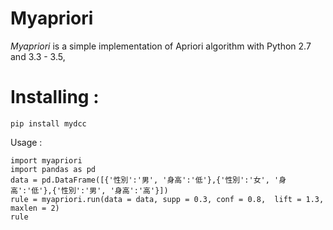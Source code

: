 # Myapriori

*Myapriori* is a simple implementation of
Apriori algorithm with Python 2.7 and 3.3 - 3.5,

# Installing :
```
pip install mydcc
```

Usage :
```
import myapriori
import pandas as pd
data = pd.DataFrame([{'性別':'男', '身高':'低'},{'性別':'女', '身高':'低'},{'性別':'男', '身高':'高'}])
rule = myapriori.run(data = data, supp = 0.3, conf = 0.8,  lift = 1.3, maxlen = 2)
rule
```
